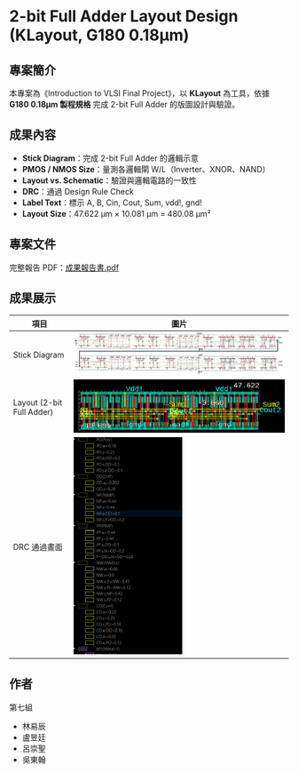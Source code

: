 # 2-bit Full Adder Layout Design (KLayout, G180 0.18µm)

## 專案簡介
本專案為《Introduction to VLSI Final Project》，以 **KLayout** 為工具，依據 **G180 0.18µm 製程規格** 完成 2-bit Full Adder 的版圖設計與驗證。

## 成果內容
- **Stick Diagram**：完成 2-bit Full Adder 的邏輯示意
- **PMOS / NMOS Size**：量測各邏輯閘 W/L（Inverter、XNOR、NAND）
- **Layout vs. Schematic**：驗證與邏輯電路的一致性
- **DRC**：通過 Design Rule Check
- **Label Text**：標示 A, B, Cin, Cout, Sum, vdd!, gnd!
- **Layout Size**：47.622 µm × 10.081 µm = 480.08 µm²

## 專案文件
完整報告 PDF：[成果報告書.pdf](https://github.com/Dniellu/2-bit-Full-Adder-Layout-Design/blob/main/klayout-2bit-full-adder/klayout-2bit-full-adder%20%E6%88%90%E6%9E%9C%E5%A0%B1%E5%91%8A%E6%9B%B8.pdf)

## 成果展示
| 項目 | 圖片 |
|------|------|
| Stick Diagram | ![](https://github.com/Dniellu/2-bit-Full-Adder-Layout-Design/blob/main/klayout-2bit-full-adder/img/Stick%20Diagram.png) |
| Layout (2-bit Full Adder) | ![](https://github.com/Dniellu/2-bit-Full-Adder-Layout-Design/blob/main/klayout-2bit-full-adder/img/Layout%20(2-bit%20Full%20Adder).png) |
| DRC 通過畫面 | ![](https://github.com/Dniellu/2-bit-Full-Adder-Layout-Design/blob/main/klayout-2bit-full-adder/img/DRC%20%E9%80%9A%E9%81%8E%E7%95%AB%E9%9D%A2-1.png) |

## 作者
第七組  
- 林易辰  
- 盧昱廷  
- 呂崇聖  
- 吳東翰

